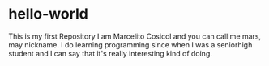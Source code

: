 # hello-world
This is my first Repository
I am Marcelito Cosicol and you can call me mars, may nickname.
I do learning programming since when I was a seniorhigh student and I can 
say that it's really interesting kind of doing.
